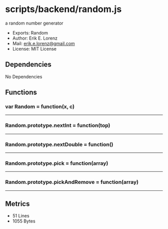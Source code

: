 # scripts/backend/random.js


a random number generator

* Exports: Random
* Author: Erik E. Lorenz 
* Mail: <erik.e.lorenz@gmail.com>
* License: MIT License


## Dependencies

No Dependencies

## Functions

###   var Random = function(x, c)

---

###   Random.prototype.nextInt = function(top)

---

###   Random.prototype.nextDouble = function()

---

###   Random.prototype.pick = function(array)

---

###   Random.prototype.pickAndRemove = function(array)

---

## Metrics

* 51 Lines
* 1055 Bytes

